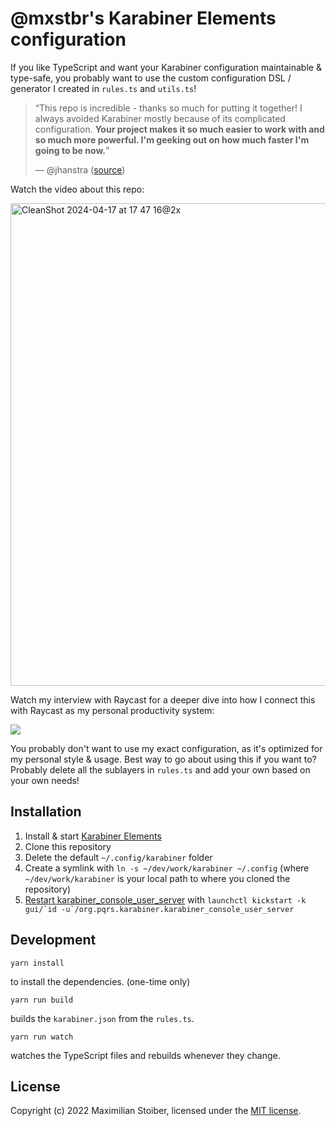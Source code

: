 # @mxstbr's Karabiner Elements configuration

If you like TypeScript and want your Karabiner configuration maintainable & type-safe, you probably want to use the custom configuration DSL / generator I created in `rules.ts` and `utils.ts`!

> “This repo is incredible - thanks so much for putting it together! I always avoided Karabiner mostly because of its complicated configuration. **Your project makes it so much easier to work with and so much more powerful. I'm geeking out on how much faster I'm going to be now.**”
>
> — @jhanstra ([source](https://github.com/mxstbr/karabiner/pull/4))

Watch the video about this repo:

[<img width="772" alt="CleanShot 2024-04-17 at 17 47 16@2x" src="https://github.com/mxstbr/karabiner/assets/7525670/c8565c48-10ad-4479-b690-ddc35d1ca8ce">](https://www.youtube.com/watch?v=j4b_uQX3Vu0)

Watch my interview with Raycast for a deeper dive into how I connect this with Raycast as my personal productivity system:

[![](https://github.com/mxstbr/karabiner/assets/7525670/f974cee3-ac92-4f80-8bf7-9efdf81f78b5)](https://www.youtube.com/watch?v=m5MDv9qwhU8)

You probably don't want to use my exact configuration, as it's optimized for my personal style & usage. Best way to go about using this if you want to? Probably delete all the sublayers in `rules.ts` and add your own based on your own needs!

## Installation

1. Install & start [Karabiner Elements](https://karabiner-elements.pqrs.org/)
1. Clone this repository
1. Delete the default `~/.config/karabiner` folder
1. Create a symlink with `ln -s ~/dev/work/karabiner ~/.config` (where `~/dev/work/karabiner` is your local path to where you cloned the repository)
1. [Restart karabiner_console_user_server](https://karabiner-elements.pqrs.org/docs/manual/misc/configuration-file-path/) with `` launchctl kickstart -k gui/`id -u`/org.pqrs.karabiner.karabiner_console_user_server ``

## Development

```
yarn install
```

to install the dependencies. (one-time only)

```
yarn run build
```

builds the `karabiner.json` from the `rules.ts`.

```
yarn run watch
```

watches the TypeScript files and rebuilds whenever they change.

## License

Copyright (c) 2022 Maximilian Stoiber, licensed under the [MIT license](./LICENSE.md).

